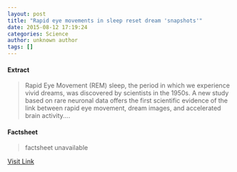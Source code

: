 ```yaml
---
layout: post
title: "Rapid eye movements in sleep reset dream 'snapshots'"
date: 2015-08-12 17:19:24
categories: Science
author: unknown author
tags: []
---
```



#### Extract
>Rapid Eye Movement (REM) sleep, the period in which we experience vivid dreams, was discovered by scientists in the 1950s. A new study based on rare neuronal data offers the first scientific evidence of the link between rapid eye movement, dream images, and accelerated brain activity....

#### Factsheet
>factsheet unavailable

[Visit Link](http://www.sciencedaily.com/releases/2015/08/150812131924.htm)


